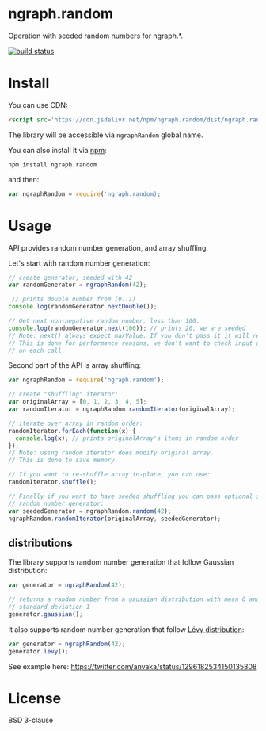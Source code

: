 ngraph.random
=============

Operation with seeded random numbers for ngraph.*.

[![build status](https://secure.travis-ci.org/anvaka/ngraph.random.png)](http://travis-ci.org/anvaka/ngraph.random)

Install
=======

You can use CDN:

``` html
<script src='https://cdn.jsdelivr.net/npm/ngraph.random/dist/ngraph.random.js'></script>
```

The library will be accessible via `ngraphRandom` global name.

You can also install it via [npm](http://npmjs.org):

```
npm install ngraph.random
```

and then:

``` js
var ngraphRandom = require('ngraph.random);
```

Usage
=====
API provides random number generation, and array shuffling. 

Let's start with random number generation:

``` js
// create generator, seeded with 42
var randomGenerator = ngraphRandom(42);

 // prints double number from [0..1)
console.log(randomGenerator.nextDouble());

// Get next non-negative random number, less than 100.
console.log(randomGenerator.next(100)); // prints 20, we are seeded
// Note: next() always expect maxValue. If you don't pass it it will return NaN.
// This is done for performance reasons, we don't want to check input arguments
// on each call.
```

Second part of the API is array shuffling:

``` js
var ngraphRandom = require('ngraph.random');

// create "shuffling" iterator:
var originalArray = [0, 1, 2, 3, 4, 5];
var randomIterator = ngraphRandom.randomIterator(originalArray);

// iterate over array in random order:
randomIterator.forEach(function(x) {
  console.log(x); // prints originalArray's items in random order
});
// Note: using random iterator does modify original array.
// This is done to save memory.

// If you want to re-shuffle array in-place, you can use:
randomIterator.shuffle();

// Finally if you want to have seeded shuffling you can pass optional seeded 
// random number generator:
var seededGenerator = ngraphRandom.random(42);
ngraphRandom.randomIterator(originalArray, seededGenerator); 
```


## distributions

The library supports random number generation that follow Gaussian distribution:

``` js
var generator = ngraphRandom(42);

// returns a random number from a gaussian distribution with mean 0 and
// standard deviation 1
generator.gaussian();
```

It also supports random number generation that follow [Lévy distribution](https://en.wikipedia.org/wiki/L%C3%A9vy_distribution):

``` js
var generator = ngraphRandom(42);
generator.levy();
```

See example here: https://twitter.com/anvaka/status/1296182534150135808

License
=======
BSD 3-clause
